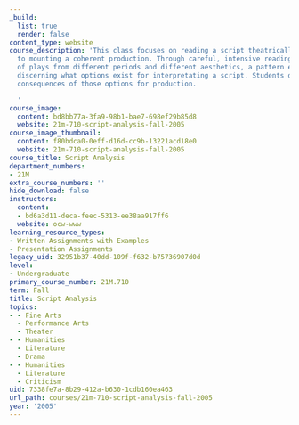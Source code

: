 ```yaml
---
_build:
  list: true
  render: false
content_type: website
course_description: 'This class focuses on reading a script theatrically with a view
  to mounting a coherent production. Through careful, intensive reading of a variety
  of plays from different periods and different aesthetics, a pattern emerges for
  discerning what options exist for interpretating a script. Students discuss the
  consequences of those options for production.

  '
course_image:
  content: bd8bb77a-3fa9-98b1-bae7-698ef29b85d8
  website: 21m-710-script-analysis-fall-2005
course_image_thumbnail:
  content: f80bdca0-0eff-d16d-cc9b-13221acd18e0
  website: 21m-710-script-analysis-fall-2005
course_title: Script Analysis
department_numbers:
- 21M
extra_course_numbers: ''
hide_download: false
instructors:
  content:
  - bd6a3d11-deca-feec-5313-ee38aa917ff6
  website: ocw-www
learning_resource_types:
- Written Assignments with Examples
- Presentation Assignments
legacy_uid: 32951b37-40dd-109f-f632-b75736907d0d
level:
- Undergraduate
primary_course_number: 21M.710
term: Fall
title: Script Analysis
topics:
- - Fine Arts
  - Performance Arts
  - Theater
- - Humanities
  - Literature
  - Drama
- - Humanities
  - Literature
  - Criticism
uid: 7338fe7a-8b29-412a-b630-1cdb160ea463
url_path: courses/21m-710-script-analysis-fall-2005
year: '2005'
---
```

